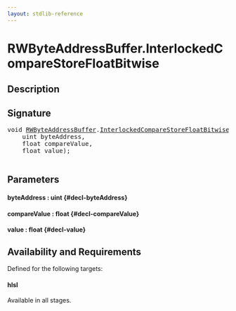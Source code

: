 ```yaml
---
layout: stdlib-reference
---
```


# RWByteAddressBuffer\.InterlockedCompareStoreFloatBitwise

## Description





## Signature 

<pre>
void <a href="/stdlib-reference/types/RWByteAddressBuffer/index" class="code_type">RWByteAddressBuffer</a>.<a href="/stdlib-reference/types/RWByteAddressBuffer/InterlockedCompareStoreFloatBitwise">InterlockedCompareStoreFloatBitwise</a>(
    uint <span class='code_param'>byteAddress</span>,
    float <span class='code_param'>compareValue</span>,
    float <span class='code_param'>value</span>);

</pre>

## Parameters

#### byteAddress  : uint {#decl-byteAddress}
#### compareValue  : float {#decl-compareValue}
#### value  : float {#decl-value}

## Availability and Requirements

Defined for the following targets:

#### hlsl
Available in all stages.



